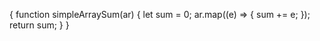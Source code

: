 {
function simpleArraySum(ar) {
  let sum = 0;
  ar.map((e) => {
    sum += e;
  });
  return sum;
}
}
